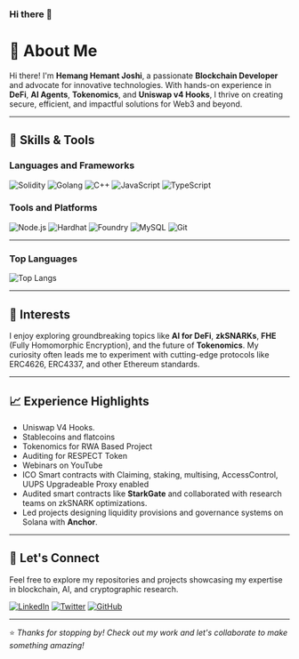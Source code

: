 ### Hi there 👋
# 👋 About Me

Hi there! I'm **Hemang Hemant Joshi**, a passionate **Blockchain Developer** and advocate for innovative technologies. With hands-on experience in **DeFi**, **AI Agents**, **Tokenomics**, and **Uniswap v4 Hooks**, I thrive on creating secure, efficient, and impactful solutions for Web3 and beyond.

---

## 🔧 Skills & Tools

### Languages and Frameworks
![Solidity](https://img.shields.io/badge/Solidity-363636?style=for-the-badge&logo=solidity&logoColor=white)
![Golang](https://img.shields.io/badge/Go-00ADD8?style=for-the-badge&logo=go&logoColor=white)
![C++](https://img.shields.io/badge/C++-00599C?style=for-the-badge&logo=cplusplus&logoColor=white)
![JavaScript](https://img.shields.io/badge/JavaScript-F7DF1E?style=for-the-badge&logo=javascript&logoColor=black)
![TypeScript](https://img.shields.io/badge/TypeScript-007ACC?style=for-the-badge&logo=typescript&logoColor=white)

### Tools and Platforms
![Node.js](https://img.shields.io/badge/Node.js-339933?style=for-the-badge&logo=nodedotjs&logoColor=white)
![Hardhat](https://img.shields.io/badge/Hardhat-000000?style=for-the-badge&logo=ethereum&logoColor=white)
![Foundry](https://img.shields.io/badge/Foundry-3B3B3B?style=for-the-badge&logo=ethereum&logoColor=white)
![MySQL](https://img.shields.io/badge/MySQL-4479A1?style=for-the-badge&logo=mysql&logoColor=white)
![Git](https://img.shields.io/badge/Git-F05032?style=for-the-badge&logo=git&logoColor=white)

---



### Top Languages
![Top Langs](https://github-readme-stats.vercel.app/api/top-langs/?username=hemang-h&layout=compact&theme=radical)

---

## 🌟 Interests

I enjoy exploring groundbreaking topics like **AI for DeFi**, **zkSNARKs**, **FHE** (Fully Homomorphic Encryption), and the future of **Tokenomics**. My curiosity often leads me to experiment with cutting-edge protocols like ERC4626, ERC4337, and other Ethereum standards.

---

## 📈 Experience Highlights

- Uniswap V4 Hooks.
- Stablecoins and flatcoins
- Tokenomics for RWA Based Project
- Auditing for RESPECT Token
- Webinars on YouTube
- ICO Smart contracts with Claiming, staking, multising, AccessControl, UUPS Upgradeable Proxy enabled
- Audited smart contracts like **StarkGate** and collaborated with research teams on zkSNARK optimizations.
- Led projects designing liquidity provisions and governance systems on Solana with **Anchor**.

---

## 🤝 Let's Connect

Feel free to explore my repositories and projects showcasing my expertise in blockchain, AI, and cryptographic research.

[![LinkedIn](https://img.shields.io/badge/LinkedIn-Hemang%20Joshi-blue?style=for-the-badge&logo=linkedin)](https://www.linkedin.com/in/hemang-joshi/)
[![Twitter](https://img.shields.io/badge/X-%400xHemang-blue?style=for-the-badge&logo=twitter)](https://x.com/0xHemang)
[![GitHub](https://img.shields.io/badge/GitHub-hemang--h-lightgrey?style=for-the-badge&logo=github)](https://github.com/hemang-h)

---

⭐️ _Thanks for stopping by! Check out my work and let's collaborate to make something amazing!_

<!--
**hemang-h/hemang-h** is a ✨ _special_ ✨ repository because its `README.md` (this file) appears on your GitHub profile.

Here are some ideas to get you started:

- 🔭 I’m currently working on ...
- 🌱 I’m currently learning ...
- 👯 I’m looking to collaborate on ...
- 🤔 I’m looking for help with ...
- 💬 Ask me about ...
- 📫 How to reach me: ...
- 😄 Pronouns: ...
- ⚡ Fun fact: ...
-->
